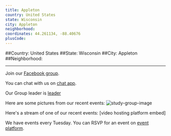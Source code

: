 ```yaml
---
title: Appleton
country: United States
state: Wisconsin
city: Appleton
neighborhood: 
coordinates: 44.261134, -88.40676
plusCode:
---
```


##Country: United States
##State: Wisconsin
##City: Appleton
##Neighborhood: 
*****
Join our [Facebook group](https://www.facebook.com/groups/free.code.camp.appleton).

You can chat with us on [chat app]().

Our Group leader is [leader]()

Here are some pictures from our recent events:
![study-group-image]()

Here's a stream of one of our recent events:
[video hosting platform embed]

We have events every Tuesday. You can RSVP for an event on [event platform]().
